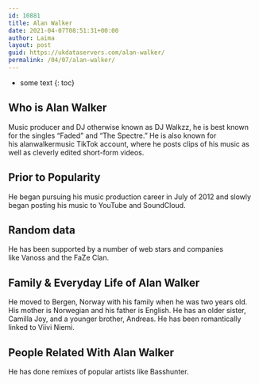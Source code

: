 ```yaml
---
id: 10881
title: Alan Walker
date: 2021-04-07T08:51:31+00:00
author: Laima
layout: post
guid: https://ukdataservers.com/alan-walker/
permalink: /04/07/alan-walker/
---
```


* some text
{: toc}


## Who is Alan Walker
                  
                  
                  
Music producer and DJ otherwise known as DJ Walkzz, he is best known for the singles &#8220;Faded&#8221; and &#8220;The Spectre.&#8221; He is also known for his alanwalkermusic TikTok account, where he posts clips of his music as well as cleverly edited short-form videos. 
                  
              
            
              
            
                
                
                
## Prior to Popularity
                  
                  
                  
He began pursuing his music production career in July of 2012 and slowly began posting his music to YouTube and SoundCloud. 
                  
              
            
              
            
                
                
                
## Random data
                  
                  
                  
He has been supported by a number of web stars and companies like Vanoss and the FaZe Clan. 
                  
              
            
              
            
                
                
                
## Family & Everyday Life of Alan Walker
                  
                  
                  
He moved to Bergen, Norway with his family when he was two years old. His mother is Norwegian and his father is English. He has an older sister, Camilla Joy, and a younger brother, Andreas. He has been romantically linked to Viivi Niemi.
                  
              
            
              
            
                
                
                
## People Related With Alan Walker
                  
                  
                  
He has done remixes of popular artists like Basshunter. 
                  
              
            
              
            
                
              
            
              
              
            
            
              
            
          
          
          